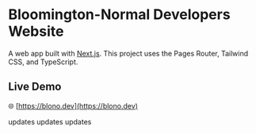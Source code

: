 # Bloomington-Normal Developers Website

A web app built with [Next.js](https://nextjs.org/). This project uses the Pages Router, Tailwind CSS, and TypeScript.

## Live Demo

🌐 [https://blono.dev](https://blono.dev)

updates updates updates
